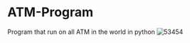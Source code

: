 # ATM-Program
Program that run on all ATM in the world in python
![53454](https://user-images.githubusercontent.com/49365063/151123717-d97c783d-d342-43ed-b1fc-cc35d1b34177.jpg)
